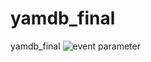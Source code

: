 # yamdb_final
yamdb_final
![event parameter](https://github.com/bainter/yamdb_final/actions/workflows/yamdb_workflow.yml/badge.svg?event=push)
